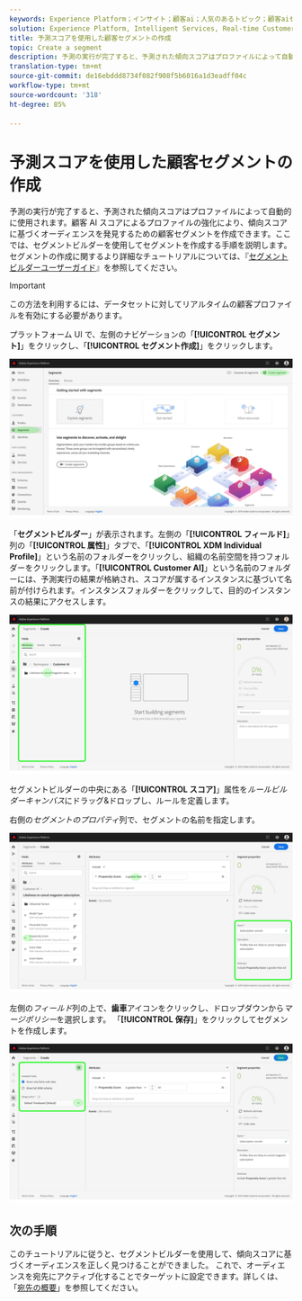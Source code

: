 ```yaml
---
keywords: Experience Platform；インサイト；顧客ai；人気のあるトピック；顧客aiセグメント
solution: Experience Platform, Intelligent Services, Real-time Customer Data Platform
title: 予測スコアを使用した顧客セグメントの作成
topic: Create a segment
description: 予測の実行が完了すると、予測された傾向スコアはプロファイルによって自動的に使用されます。顧客 AI スコアによるプロファイルの強化により、傾向スコアに基づくオーディエンスを発見するための顧客セグメントを作成できます。ここでは、セグメントビルダーを使用してセグメントを作成する手順を説明します。
translation-type: tm+mt
source-git-commit: de16ebddd8734f082f908f5b6016a1d3eadff04c
workflow-type: tm+mt
source-wordcount: '318'
ht-degree: 85%

---
```



# 予測スコアを使用した顧客セグメントの作成

予測の実行が完了すると、予測された傾向スコアはプロファイルによって自動的に使用されます。顧客 AI スコアによるプロファイルの強化により、傾向スコアに基づくオーディエンスを発見するための顧客セグメントを作成できます。ここでは、セグメントビルダーを使用してセグメントを作成する手順を説明します。セグメントの作成に関するより詳細なチュートリアルについては、『[セグメントビルダーユーザーガイド](../../../segmentation/ui/segment-builder.md)』を参照してください。

>[!IMPORTANT]
>
> この方法を利用するには、データセットに対してリアルタイムの顧客プロファイルを有効にする必要があります。

プラットフォーム UI で、左側のナビゲーションの「**[!UICONTROL セグメント]**」をクリックし、「**[!UICONTROL セグメント作成]**」をクリックします。

![](../images/user-guide/segments.png)

「**セグメントビルダー**」が表示されます。左側の「**[!UICONTROL フィールド]**」列の「**[!UICONTROL 属性]**」タブで、「**[!UICONTROL XDM Individual Profile]**」という名前のフォルダーをクリックし、組織の名前空間を持つフォルダーをクリックします。「**[!UICONTROL Customer AI]**」という名前のフォルダーには、予測実行の結果が格納され、スコアが属するインスタンスに基づいて名前が付けられます。インスタンスフォルダーをクリックして、目的のインスタンスの結果にアクセスします。

![](../images/user-guide/results.png)

セグメントビルダーの中央にある「**[!UICONTROL スコア]**」属性を&#x200B;*ルールビルダーキャンバス*&#x200B;にドラッグ&amp;ドロップし、ルールを定義します。

右側の&#x200B;*セグメントのプロパティ*&#x200B;列で、セグメントの名前を指定します。

![](../images/user-guide/properties.png)

左側の&#x200B;*フィールド*&#x200B;列の上で、**歯車**&#x200B;アイコンをクリックし、ドロップダウンから&#x200B;*マージポリシー*&#x200B;を選択します。 「**[!UICONTROL 保存]**」をクリックしてセグメントを作成します。

![](../images/user-guide/merge_policy.png)

## 次の手順

このチュートリアルに従うと、セグメントビルダーを使用して、傾向スコアに基づくオーディエンスを正しく見つけることができました。 これで、オーディエンスを宛先にアクティブ化することでターゲットに設定できます。詳しくは、「[宛先の概要](../../../destinations/home.md)」を参照してください。